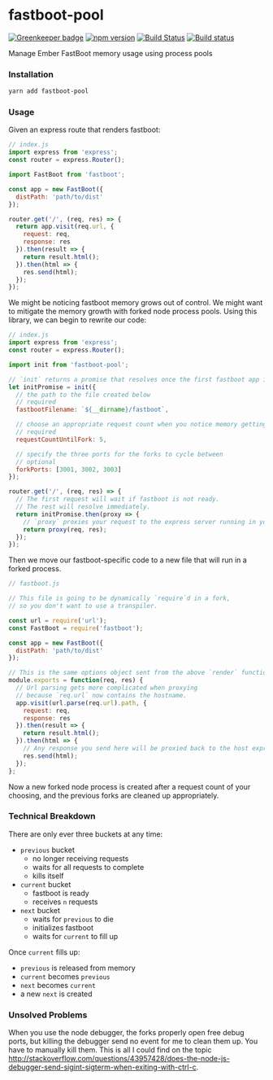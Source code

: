 # fastboot-pool

[![Greenkeeper badge](https://badges.greenkeeper.io/kellyselden/fastboot-pool.svg)](https://greenkeeper.io/)
[![npm version](https://badge.fury.io/js/fastboot-pool.svg)](https://badge.fury.io/js/fastboot-pool)
[![Build Status](https://travis-ci.org/kellyselden/fastboot-pool.svg?branch=master)](https://travis-ci.org/kellyselden/fastboot-pool)
[![Build status](https://ci.appveyor.com/api/projects/status/nnjfs5tkwvgqch7i/branch/master?svg=true)](https://ci.appveyor.com/project/kellyselden/fastboot-pool/branch/master)

Manage Ember FastBoot memory usage using process pools

### Installation

```sh
yarn add fastboot-pool
```

### Usage

Given an express route that renders fastboot:

```js
// index.js
import express from 'express';
const router = express.Router();

import FastBoot from 'fastboot';

const app = new FastBoot({
  distPath: 'path/to/dist'
});

router.get('/', (req, res) => {
  return app.visit(req.url, {
    request: req,
    response: res
  }).then(result => {
    return result.html();
  }).then(html => {
    res.send(html);
  });
});
```

We might be noticing fastboot memory grows out of control. We might want to mitigate the memory growth with forked node process pools. Using this library, we can begin to rewrite our code:

```js
// index.js
import express from 'express';
const router = express.Router();

import init from 'fastboot-pool';

// `init` returns a promise that resolves once the first fastboot app initializes.
let initPromise = init({
  // the path to the file created below
  // required
  fastbootFilename: `${__dirname}/fastboot`,

  // choose an appropriate request count when you notice memory getting too high
  // required
  requestCountUntilFork: 5,

  // specify the three ports for the forks to cycle between
  // optional
  forkPorts: [3001, 3002, 3003]
});

router.get('/', (req, res) => {
  // The first request will wait if fastboot is not ready.
  // The rest will resolve immediately.
  return initPromise.then(proxy => {
    // `proxy` proxies your request to the express server running in your forked process.
    return proxy(req, res);
  });
});
```

Then we move our fastboot-specific code to a new file that will run in a forked process.

```js
// fastboot.js

// This file is going to be dynamically `require`d in a fork,
// so you don't want to use a transpiler.

const url = require('url');
const FastBoot = require('fastboot');

const app = new FastBoot({
  distPath: 'path/to/dist'
});

// This is the same options object sent from the above `render` function.
module.exports = function(req, res) {
  // Url parsing gets more complicated when proxying
  // because `req.url` now contains the hostname.
  app.visit(url.parse(req.url).path, {
    request: req,
    response: res
  }).then(result => {
    return result.html();
  }).then(html => {
    // Any response you send here will be proxied back to the host express response.
    res.send(html);
  });
};
```

Now a new forked node process is created after a request count of your choosing, and the previous forks are cleaned up appropriately.

### Technical Breakdown

There are only ever three buckets at any time:

* `previous` bucket
  * no longer receiving requests
  * waits for all requests to complete
  * kills itself
* `current` bucket
  * fastboot is ready
  * receives `n` requests
* `next` bucket
  * waits for `previous` to die
  * initializes fastboot
  * waits for `current` to fill up

Once `current` fills up:
  * `previous` is released from memory
  * `current` becomes `previous`
  * `next` becomes `current`
  * a new `next` is created

### Unsolved Problems

When you use the node debugger, the forks properly open free debug ports, but killing the debugger send no event for me to clean them up. You have to manually kill them. This is all I could find on the topic http://stackoverflow.com/questions/43957428/does-the-node-js-debugger-send-sigint-sigterm-when-exiting-with-ctrl-c.
